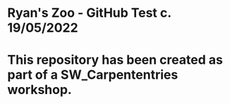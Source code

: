 # Ryan's Zoo - GitHub Test c. 19/05/2022

# This repository has been created as part of a SW_Carpententries workshop.

